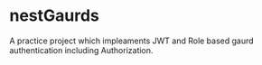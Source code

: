 # nestGaurds

A practice project which impleaments JWT and Role based gaurd authentication including Authorization.
